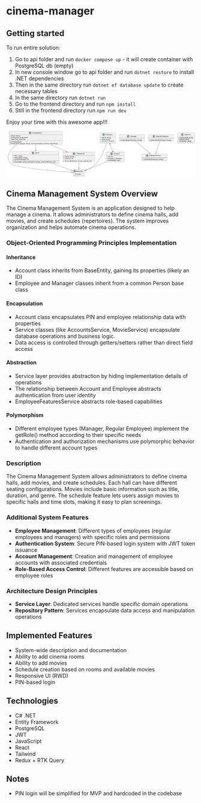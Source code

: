 # cinema-manager

## Getting started

To run entire solution:

1. Go to api folder and run `docker compose up` - it will create container with PostgreSQL db (empty)
2. In new console window go to api folder and run `dotnet restore` to install .NET dependencies
3. Then in the same directory run `dotnet ef database update` to create necessary tables
4. In the same directory run `dotnet run`
5. Go to the frontend directory and run `npm install`
6. Still in the frontend directory run `npm run dev`

Enjoy your time with this awesome app!!!

![diagram](diagram.svg)

## Cinema Management System Overview

The Cinema Management System is an application designed to help manage a cinema. It allows administrators to define cinema halls, add movies, and create schedules (repertoires). The system improves organization and helps automate cinema operations.

### Object-Oriented Programming Principles Implementation

#### Inheritance
- Account class inherits from BaseEntity, gaining its properties (likely an ID)
- Employee and Manager classes inherit from a common Person base class

#### Encapsulation
- Account class encapsulates PIN and employee relationship data with properties
- Service classes (like AccountsService, MovieService) encapsulate database operations and business logic
- Data access is controlled through getters/setters rather than direct field access

#### Abstraction
- Service layer provides abstraction by hiding implementation details of operations
- The relationship between Account and Employee abstracts authentication from user identity
- EmployeeFeaturesService abstracts role-based capabilities

#### Polymorphism
- Different employee types (Manager, Regular Employee) implement the getRole() method according to their specific needs
- Authentication and authorization mechanisms use polymorphic behavior to handle different account types

### Description

The Cinema Management System allows administrators to define cinema halls, add movies, and create schedules. Each hall can have different seating configurations. Movies include basic information such as title, duration, and genre. The schedule feature lets users assign movies to specific halls and time slots, making it easy to plan screenings.

### Additional System Features
- **Employee Management**: Different types of employees (regular employees and managers) with specific roles and permissions
- **Authentication System**: Secure PIN-based login system with JWT token issuance
- **Account Management**: Creation and management of employee accounts with associated credentials
- **Role-Based Access Control**: Different features are accessible based on employee roles

### Architecture Design Principles
- **Service Layer**: Dedicated services handle specific domain operations
- **Repository Pattern**: Services encapsulate data access and manipulation operations

## Implemented Features

- System-wide description and documentation
- Ability to add cinema rooms
- Ability to add movies
- Schedule creation based on rooms and available movies
- Responsive UI (RWD)
- PIN-based login

## Technologies

- C# .NET
- Entity Framework
- PostgreSQL
- JWT
- JavaScript
- React
- Tailwind
- Redux + RTK Query

## Notes

- PIN login will be simplified for MVP and hardcoded in the codebase
